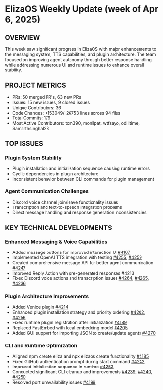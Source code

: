 # ElizaOS Weekly Update (week of Apr 6, 2025)

## OVERVIEW
This week saw significant progress in ElizaOS with major enhancements to the messaging system, TTS capabilities, and plugin architecture. The team focused on improving agent autonomy through better response handling while addressing numerous UI and runtime issues to enhance overall stability.

## PROJECT METRICS
- PRs: 50 merged PR's, 63 new PRs
- Issues: 15 new issues, 9 closed issues
- Unique Contributors: 36
- Code Changes: +153049/-26753 lines across 94 files
- Total Commits: 179
- Most Active Contributors: tcm390, monilpat, wtfsayo, odilitime, Samarthsinghal28

## TOP ISSUES

### Plugin System Stability
- Plugin installation and initialization sequence causing runtime errors
- Cyclic dependencies in plugin architecture
- Inconsistent behavior between CLI commands for plugin management

### Agent Communication Challenges
- Discord voice channel join/leave functionality issues
- Transcription and text-to-speech integration problems
- Direct message handling and response generation inconsistencies

## KEY TECHNICAL DEVELOPMENTS

### Enhanced Messaging & Voice Capabilities
- Added message buttons for improved interaction UI [#4187](https://github.com/elizaos/eliza/pull/4187)
- Implemented OpenAI TTS integration with testing [#4255](https://github.com/elizaos/eliza/pull/4255), [#4259](https://github.com/elizaos/eliza/pull/4259)
- Created comprehensive message API for better agent communication [#4247](https://github.com/elizaos/eliza/pull/4247)
- Improved Reply Action with pre-generated responses [#4213](https://github.com/elizaos/eliza/pull/4213)
- Fixed Discord voice actions and transcription issues [#4264](https://github.com/elizaos/eliza/pull/4264), [#4265](https://github.com/elizaos/eliza/pull/4265), [#4236](https://github.com/elizaos/eliza/pull/4236)

### Plugin Architecture Improvements
- Added Venice plugin [#4214](https://github.com/elizaos/eliza/pull/4214)
- Enhanced plugin installation strategy and priority ordering [#4202](https://github.com/elizaos/eliza/pull/4202), [#4256](https://github.com/elizaos/eliza/pull/4256)
- Fixed runtime plugin registration after initialization [#4189](https://github.com/elizaos/eliza/pull/4189)
- Replaced FastEmbed with local embedding model [#4205](https://github.com/elizaos/eliza/pull/4205)
- Added GUI support for importing JSON to create/update agents [#4270](https://github.com/elizaos/eliza/pull/4270)

### CLI and Runtime Optimization
- Aligned npm create eliza and npx elizaos create functionality [#4185](https://github.com/elizaos/eliza/pull/4185)
- Fixed GitHub authentication prompt during start command [#4242](https://github.com/elizaos/eliza/pull/4242)
- Improved initialization sequence in runtime [#4253](https://github.com/elizaos/eliza/pull/4253)
- Conducted significant CLI cleanup and improvements [#4239](https://github.com/elizaos/eliza/pull/4239), [#4240](https://github.com/elizaos/eliza/pull/4240), [#4250](https://github.com/elizaos/eliza/pull/4250)
- Resolved port unavailability issues [#4199](https://github.com/elizaos/eliza/pull/4199)
